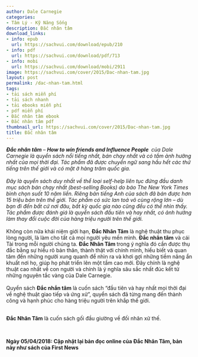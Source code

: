 ```yaml
---
author: Dale Carnegie
categories:
- Tâm Lý - Kỹ Năng Sống
description: Đắc nhân tâm
download_links:
- info: epub
  url: https://sachvui.com/download/epub/210
- info: pdf
  url: https://sachvui.com/download/pdf/713
- info: mobi
  url: https://sachvui.com/download/mobi/2911
image: https://sachvui.com/cover/2015/Dac-nhan-tam.jpg
layout: post
permalink: /dac-nhan-tam.html
tags:
- tải sách miễn phí
- tải sách nhanh
- tải ebooks miễn phí
- pdf miễn phí
- Đắc nhân tâm ebook
- Đắc nhân tâm pdf
thumbnail_url: https://sachvui.com/cover/2015/Dac-nhan-tam.jpg
title: Đắc nhân tâm
---
```


 <div class="item-desc text-justify"> <p><em><strong>Đắc nhân tâm </strong>– <strong>How to win friends and Influence People </strong> của Dale Carnegie là quyển sách nổi tiếng nhất, bán chạy nhất và có tầm ảnh hưởng nhất của mọi thời đại. Tác phẩm đã được chuyển ngữ sang hầu hết các thứ tiếng trên thế giới và có mặt ở hàng trăm quốc gia. </em><br><br><em>Đây là quyển sách duy nhất về thể loại self-help liên tục đứng đầu danh mục sách bán chạy nhất (best-selling Books) do báo The New York Times bình chọn suốt 10 năm liền. Riêng bản tiếng Anh của sách đã bán được hơn 15 triệu bản trên thế giới. Tác phẩm có sức lan toả vô cùng rộng lớn – dù bạn đi đến bất cứ nơi đâu, bất kỳ quốc gia nào cũng đều có thể nhìn thấy. Tác phẩm được đánh giá là quyển sách đầu tiên và hay nhất, có ảnh hưởng làm thay đổi cuộc đời của hàng triệu người trên thế giới.</em><br><br>Không còn nữa khái niệm giới hạn, <strong>Đắc Nhân Tâm</strong> là nghệ thuật thu phục lòng người, là làm cho tất cả mọi người yêu mến mình. <strong>Đắc nhân tâm</strong> và cái Tài trong mỗi người chúng ta. <strong>Đắc Nhân Tâm </strong>trong ý nghĩa đó cần được thụ đắc bằng sự hiểu rõ bản thân, thành thật với chính mình, hiểu biết và quan tâm đến những người xung quanh để nhìn ra và khơi gợi những tiềm năng ẩn khuất nơi họ, giúp họ phát triển lên một tầm cao mới. Đây chính là nghệ thuật cao nhất về con người và chính là ý nghĩa sâu sắc nhất đúc kết từ những nguyên tắc vàng của Dale Carnegie.<br><br>Quyển sách <strong>Đắc nhắn tâm</strong> là cuốn sách “đầu tiên và hay nhất mọi thời đại về nghệ thuật giao tiếp và ứng xử”, quyển sách đã từng mang đến thành công và hạnh phúc cho hàng triệu người trên khắp thế giới.</p><p><br><strong>Đắc Nhân Tâm</strong> là cuốn sách gối đầu giường về đối nhân xử thế.  </p><p> </p><p><strong>Ngày 05/04/2018: Cập nhật lại bản đọc online của Đắc Nhân Tâm, bản này như sách của First News</strong></p> </div>